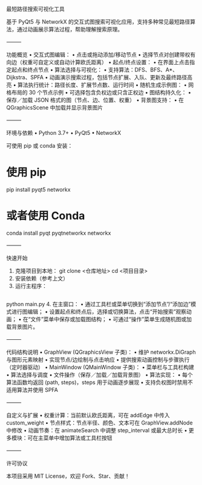 最短路径搜索可视化工具

基于 PyQt5 与 NetworkX 的交互式图搜索可视化应用，支持多种常见最短路径算法，通过动画展示算法过程，帮助理解搜索原理。

⸻

功能概览
	•	交互式图编辑：
	•	点击或拖动添加/移动节点
	•	选择节点对创建带权有向边（权重可自定义或自动计算欧氏距离）
	•	起点/终点设置：
	•	在界面上点击指定起点和终点节点
	•	算法选择与可视化：
	•	支持算法：DFS、BFS、A*、Dijkstra、SPFA
	•	动画演示搜索过程，包括节点扩展、入队、更新及最终路径高亮
	•	算法执行统计：路径长度、扩展节点数、运行时间
	•	随机生成示例图：
	•	网格布局的 30 个节点示例
	•	可选择包含负权边或只含正权边
	•	图结构持久化：
	•	保存／加载 JSON 格式的图（节点、边、位置、权重）
	•	背景图支持：
	•	在 QGraphicsScene 中加载并显示背景图片

⸻

环境与依赖
	•	Python 3.7+
	•	PyQt5
	•	NetworkX

可使用 pip 或 conda 安装：

# 使用 pip
pip install pyqt5 networkx

# 或者使用 Conda
conda install pyqt pyqtnetworkx networkx



⸻

快速开始
1.	克隆项目到本地：
git clone <仓库地址>
cd <项目目录>
2. 安装依赖（参考上文）  
3. 运行主程序：
   ```bash
python main.py
4. 在主窗口：
	•	通过工具栏或菜单切换到“添加节点”/“添加边”模式进行图编辑；
	•	设置起点和终点后，选择或切换算法，点击“开始搜索”观察动画；
	•	在“文件”菜单中保存或加载图结构；
	•	可通过“操作”菜单生成随机图或加载背景图片。

⸻

代码结构说明
	•	GraphView (QGraphicsView 子类)：
	•	维护 networkx.DiGraph 与图形元素映射
	•	实现节点/边绘制与点击响应
	•	提供搜索动画控制与步骤执行（定时器驱动）
	•	MainWindow (QMainWindow 子类)：
	•	菜单栏与工具栏构建
	•	算法选择与调度
	•	文件操作（保存／加载／加载背景图）
	•	算法实现：
	•	每个算法函数均返回 (path, steps)，steps 用于动画逐步展现
	•	支持负权图时禁用不适用算法并使用 SPFA

⸻

自定义与扩展
	•	权重计算：当前默认欧氏距离，可在 addEdge 中传入 custom_weight
	•	节点样式：节点半径、颜色、文本可在 GraphView.addNode 中修改
	•	动画节奏：在 animateSearch 中调整 step_interval 或最大总时长
	•	更多模块：可在主菜单中增加算法或工具栏按钮

⸻

许可协议

本项目采用 MIT License，欢迎 Fork、Star、贡献！